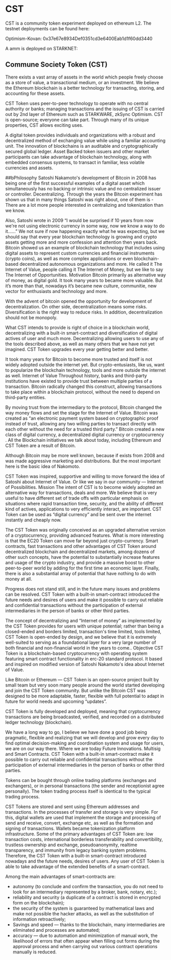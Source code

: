 # CST

CST is a community token experiment deployed on ethereum L2. The testnet deployments can be found here:

Optimism-Kovan: 0x37e67e8934Def0351cd3e6400Eab1d1f60dd3440

A amm is deployed on STARKNET: 

## Commune Society Token (CST)

There exists a vast array of assets in the world which people freely choose as a store of value, a transactional medium, or an investment. We believe the Ethereum blockchain is a better technology for transacting, storing, and accounting for these assets.

CST Token uses peer-to-peer technology to operate with no central authority or banks; managing transactions and the issuing of CST is carried out by 2nd layer of Ethereum such as STARKWARE, zkSync Optimism. CST is open-source; everyone can take part. Through many of its unique properties, CST allows exciting uses.

A digital token provides individuals and organizations with a robust and decentralized method of exchanging value while using a familiar accounting unit. The innovation of blockchains is an auditable and cryptographically secured global ledger. Asset Backed token issuers and other market participants can take advantage of blockchain technology, along with embedded consensus systems, to transact in familiar, less volatile currencies and assets.

##bPhilosophy
Satoshi Nakamoto's development of Bitcoin in 2008 has being one of the first successful examples of a digital asset which simultaneously has no backing or intrinsic value and no centralized issuer or controller. Decentralizing.
Through the years the Bitcoin experiment has shown us that in many things Satoshi was right about, one of them is - There are a lot more people interested in centralizing and tokenization than we know.

Also, Satoshi wrote in 2009 “I would be surprised if 10 years from now we're not using electronic currency in some way, now we know a way to do it......” We not sure if now happening exactly what he was expecting, but we should say that every year blockchain technology is growing and crypto assets getting more and more confession and attention then years back.
Bitcoin showed us an example of blockchain technology that includes using digital assets to represent custom currencies and financial instruments (crypto coins), as well as more complex applications or even blockchain-based decentralized autonomous organizations and more. He called it The Internet of Value, people calling it The Internet of Money, but we like to say The Internet of Opportunities.
Motivation
Bitcoin primarily as alternative way of money, as digital gold. It took many years to became more valuable. But it’s more than that, nowadays it’s became new culture, communitie, new vector for enthusiasts and technology and more.

With the advent of bitcoin opened the opportunity for development of decentralization. On other side, decentralization means some risks. Diversification is the right way to reduce risks. In addition, decentralization should not be monopoly.

What CST intends to provide is right of choice in a blockchain world, decentralizing with a built-in smart-contract and diversification of digital actives of user and much more. Decentralizing allowing users to use any of the tools described above, as well as many others that we have not yet imagined. CST Token upgrades every year getting better and better.

It took many years for Bitcoin to become more trusted and itself is not widely adopted outside the internet yet. But crypto-entusiasts, like us, want to popularize the blockchain technology, tools and more outside the internet as well.
Internet of Value
Throughout history, banks and third-party institutions have existed to provide trust between multiple parties of a transaction. Bitcoin radically changed this construct, allowing transactions to take place within a blockchain protocol, without the need to depend on third-party entities.

By moving trust from the intermediary to the protocol, Bitcoin changed the way money flows and set the stage for the Internet of Value. 
Bitcoin was created as “an electronic payment system based on cryptographic proof instead of trust, allowing any two willing parties to transact directly with each other without the need for a trusted third party.” Bitcoin created a new class of digital currency, a decentralized digital currency or cryptocurrency .
All the Blockchain initiatives we talk about today, including Ethereum and CST Token are a result of Bitcoin.

Although Bitcoin may be more well known, because if exists from 2008 and was made aggressive marketing and distributions. But the most important here is the basic idea of Nakomoto.

CST Token was inspired, supportive and willing to move forward the idea of Satoshi about Internet of Value. Or like we say in our community — Internet of Possibilities.
Mission
The intent of CST is to become widely adopted an alternative way for transactions, deals and more. We believe that is very useful to have different set of trade offs with particular emphasis on situations where rapid transaction time, security, and the ability of different kind of actives, applications to very efficiently interact, are important. CST Token can be used as “digital currency” and be sent over the internet instantly and cheaply now.

The CST Token was originally conceived as an upgraded alternative version of a cryptocurrency, providing advanced features. What is more interesting is that the EC20 Token can move far beyond just crypto-currency. Smart contracts, fast transactions and other advantages of CST Token around decentralized blockchain and decentralized markets, among dozens of other such concepts, have the potential to substantially increase features and usage of the crypto industry, and provide a massive boost to other peer-to-peer world by adding for the first time an economic layer. Finally, there is also a substantial array of potential that have nothing to do with money at all.

Progress does not stand still, and in the future many issues and problems can be resolved. CST Token with a built-in smart-contract introduced the future needs and desires of users and make it possible to carry out reliable and confidential transactions without the participation of external intermediaries in the person of banks or other third parties.

The concept of decentralizing and “Internet of money” as implemented by the CST Token provides for users with unique potential; rather than being a closed-ended and borders limited, transaction's time limited, tools limited, CST Token is open-ended by design, and we believe that it is extremely well-suited to serving as a foundational layer for a very large number of both financial and non-financial world in the years to come..
Objective
CST Token is a blockchain-based cryptocurrency with operating system featuring smart contract functionality in erc-20 standard protocol. It based and inspired on modified version of Satoshi Nakamoto's idea about Internet of Value.

Like Bitcoin or Ethereum — CST Token is an open-source project built by small team but very soon many people around the world started developing and join the CST Token community. But unlike the Bitcoin CST was designed to be more adaptable, faster, flexible with full potential to adapt in future for world needs and upcoming “updates”.

CST Token is fully developed and deployed, meaning that cryptocurrency transactions are being broadcasted, verified, and recorded on a distributed ledger technology (blockchain).

We have a long way to go, I believe we have done a good job being pragmatic, flexible and realizing that we will develop and grow every day to find optimal decision-making and coordination system and usage for users, we are on our way there.
Where we are today
Future Innovations. Multi­sig and Smart Contracts. 
CST Token with a built-in smart-contract make it possible to carry out reliable and confidential transactions without the participation of external intermediaries in the person of banks or other third parties.

Tokens can be bought through online trading platforms (exchanges and exchangers), or in personal transactions (the sender and receptionist agree personally). The token trading process itself is identical to the typical trading process.

CST Tokens are stored and sent using Ethereum addresses and transactions. In the processes of transfer and storage is very simple. For this, digital wallets are used that implement the storage and processing of send and receive, convert, exchange etc, as well as the formation and signing of transactions. Wallets became tokenization platform infrastructure.
Some of the primary advantages of CST Token are: low transaction costs, international borderless transferability and convertibility, trustless ownership and exchange, pseudo­anonymity, real­time transparency, and immunity from legacy banking system problems.
Therefore, the CST Token with a built-in smart-contract introduced nowadays and the future needs, desires of users. Any user of CST Token is able to take advantage of the extended benefits of a smart-contract.

Among the main advantages of smart-contracts are:
* autonomy (to conclude and confirm the transaction, you do not need to look for an intermediary represented by a broker, bank, notary, etc.);
* reliability and security (a duplicate of a contract is stored in encrypted form on the blockchain);
* the security of the system is guaranteed by mathematical laws and make not possible the hacker attacks, as well as the substitution of information retroactively;
* Savings and speed — thanks to the blockchain, many intermediaries are eliminated and processes are automated;
* accuracy — due to automation and minimization of manual work, the likelihood of errors that often appear when filling out forms during the approval process and when carrying out various contract operations manually is reduced.

